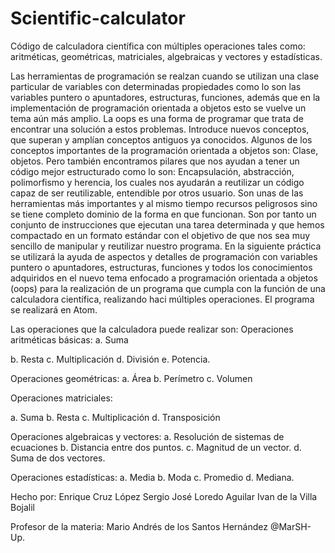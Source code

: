 # Scientific-calculator
Código de calculadora científica con múltiples operaciones tales como: aritméticas, geométricas, matriciales, algebraicas y vectores y estadísticas.

Las herramientas de programación se realzan cuando se utilizan una clase particular de variables con determinadas propiedades como lo son las variables puntero o apuntadores, estructuras, funciones, además que en la implementación de programación orientada a objetos esto se vuelve un tema aún más amplio. La oops es una forma de programar que trata de encontrar una solución a estos problemas. Introduce nuevos conceptos, que superan y amplían conceptos antiguos ya conocidos. Algunos de los conceptos importantes de la programación orientada a objetos son: Clase, objetos. Pero también encontramos pilares que nos ayudan a tener un código mejor estructurado como lo son: Encapsulación, abstracción, polimorfismo y herencia, los cuales nos ayudarán a reutilizar un código capaz de ser reutilizable, entendible por otros usuario.
Son unas de las herramientas más importantes y al mismo tiempo recursos peligrosos sino se tiene completo dominio de la forma en que funcionan.  Son por tanto un conjunto de instrucciones que ejecutan una tarea determinada y que hemos compactado en un formato estándar con el objetivo de que nos sea muy sencillo de manipular y reutilizar nuestro programa.
En la siguiente práctica se utilizará la ayuda de aspectos y detalles de programación con variables puntero o apuntadores, estructuras, funciones y todos los conocimientos adquiridos en el nuevo tema enfocado a programación orientada a objetos (oops) para la realización de un programa que cumpla con la función de una calculadora científica, realizando haci múltiples operaciones. El programa se realizará en Atom.

Las operaciones que la calculadora puede realizar son:
Operaciones aritméticas básicas: a. Suma

b. Resta
c. Multiplicación 
d. División
e. Potencia.

Operaciones geométricas: 
a. Área
b. Perímetro
c. Volumen

Operaciones matriciales:

a. Suma
b. Resta
c. Multiplicación 
d. Transposición

Operaciones algebraicas y vectores:
a. Resolución de sistemas de ecuaciones
b. Distancia entre dos puntos.
c. Magnitud de un vector.
d. Suma de dos vectores.

Operaciones estadísticas: 
a. Media
b. Moda
c. Promedio
d. Mediana.

Hecho por:
Enrique Cruz López
Sergio José Loredo Aguilar
Ivan de la Villa Bojalil 

Profesor de la materia:
Mario Andrés de los Santos Hernández  @MarSH-Up.
